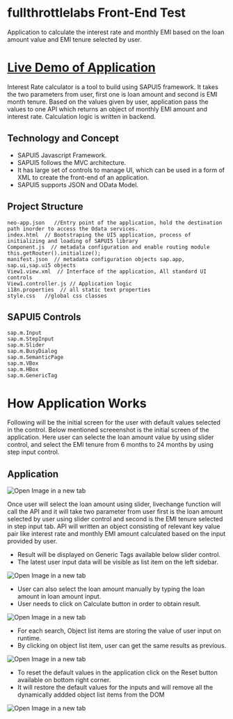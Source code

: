 # fullthrottlelabs Front-End Test
Application to calculate the interest rate and monthly EMI based on the loan amount value and EMI tenure selected by user.



# [Live Demo of Application](https://www.google.com)

Interest Rate calculator is a tool to build using SAPUI5 framework. It takes the two parameters from user, first one is loan amount and second is EMI month tenure. Based on the values given by user, application pass the values to one API which returns an object of monthly EMI amount and interest rate. Calculation logic is written in backend.

## Technology and Concept

* SAPUI5 Javascript Framework.
* SAPUI5 follows the MVC architecture.
* It has large set of controls to manage UI, which can be used in a form of XML to create the front-end of an application.
* SAPUI5 supports JSON and OData Model.

## Project Structure
```
neo-app.json   //Entry point of the application, hold the destination path inorder to access the Odata services.
index.html  // Bootstraping the UI5 application, process of initializing and loading of SAPUI5 library
Component.js  // metadata configuration and enable routing module   	this.getRouter().initialize();
manifest.json  // metadata configuration objects sap.app, sap.ui,sap.ui5 objects
View1.view.xml  // Interface of the application, All standard UI controls
View1.controller.js // Application logic
i18n.properties  // all static text properties
style.css   //global css classes

```
 



## SAPUI5 Controls

```
sap.m.Input
sap.m.StepInput
sap.m.Slider
sap.m.BusyDialog
sap.m.SemanticPage
sap.m.VBox
sap.m.HBox
sap.m.GenericTag
```



# How Application Works

Following will be the initial screen for the user with default values selected in the control.
Below mentioned screeenshot is the initial screen of the application. Here user can selecte the loan amount value by using slider control, and select the EMI tenure from 6 months to 24 months by using step input control.


## Application

![Open Image in a new tab](https://github.com/techtutsindia/fullthrottlelabs/blob/master/Github%20Screenshots/screen1.PNG?raw=true "Initial Screen")


Once user will select the loan amount using slider, livechange function will call the API and it will take two parameter from user first is the loan amount selected by user using slider control and second is the EMI tenure selected in step input tab.
API will written an object consisting of relevant key value pair like interest rate and monthly EMI amount calculated based on the input provided by user.

* Result will be displayed on Generic Tags available below slider control.
* The latest user input data will be visible as list item on the left sidebar.

![Open Image in a new tab](https://github.com/techtutsindia/fullthrottlelabs/blob/master/Github%20Screenshots/screen2.PNG?raw=true "Initial Screen")

* User can also select the loan amount manually by typing the loan amount in loan amount input.
* User needs to click on Calculate button in order to obtain result. 

![Open Image in a new tab](https://github.com/techtutsindia/fullthrottlelabs/blob/master/Github%20Screenshots/screen3.PNG?raw=true "Initial Screen")

* For each search, Object list items are storing the value of user input on runtime.
* By clicking on object list item, user can get the same results as previous.

![Open Image in a new tab](https://github.com/techtutsindia/fullthrottlelabs/blob/master/Github%20Screenshots/screen4.PNG?raw=true "Initial Screen")


* To reset the default values in the application click on the Reset button available on bottom right corner.
* It will restore the default values for the inputs and will remove all the dynamically addded object list items from the DOM

![Open Image in a new tab](https://github.com/techtutsindia/fullthrottlelabs/blob/master/Github%20Screenshots/screen5.PNG?raw=true "Initial Screen")




